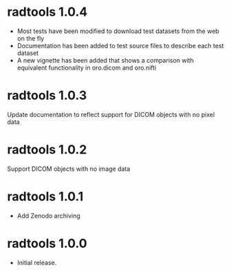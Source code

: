 # radtools 1.0.4

* Most tests have been modified to download test datasets from the web on the fly
* Documentation has been added to test source files to describe each test dataset
* A new vignette has been added that shows a comparison with equivalent functionality in oro.dicom and oro.nifti

# radtools 1.0.3

Update documentation to reflect support for DICOM objects with no pixel data

# radtools 1.0.2

Support DICOM objects with no image data

# radtools 1.0.1

* Add Zenodo archiving

# radtools 1.0.0

* Initial release.



